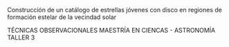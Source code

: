 Construcción de un catálogo de estrellas jóvenes con disco en regiones de formación estelar de la vecindad solar

TÉCNICAS OBSERVACIONALES
MAESTRÍA EN CIENCAS - ASTRONOMÍA
TALLER 3
